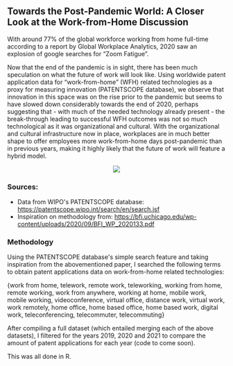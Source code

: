
  
## Towards the Post-Pandemic World: A Closer Look at the Work-from-Home Discussion

With around 77% of the global workforce working from home full-time according to a report by Global Workplace Analytics, 
2020 saw an explosion of google searches for “Zoom Fatigue”.


Now that the end of the pandemic is in sight, there has been much speculation on what the future of work will look like. 
Using worldwide patent application data for “work-from-home” (WFH) related technologies as a proxy for measuring innovation (PATENTSCOPE database), 
we observe that innovation in this space was on the rise prior to the pandemic but seems to have slowed down considerably towards the end of 2020, 
perhaps suggesting that - with much of the needed technology already present - the break-through leading to successful WFH outcomes was 
not so much technological as it was organizational and cultural. With the organizational and cultural infrastructure now in place, workplaces 
are in much better shape to offer employees more work-from-home days post-pandemic than in previous years, making it highly likely that the future of work will feature a hybrid model.


<p align="center">
  <img src="https://github.com/hibahnav/DataVis-/blob/main/animated_patents.gif">
</p>




### Sources:

- Data from WIPO's PATENTSCOPE database: https://patentscope.wipo.int/search/en/search.jsf
- Inspiration on methodology from: https://bfi.uchicago.edu/wp-content/uploads/2020/09/BFI_WP_2020133.pdf

### Methodology

Using the PATENTSCOPE database's simple search feature and taking inspiration from the abovementioned paper, I searched the following terms to obtain patent applications data on work-from-home related technologies:

{work from home, telework, remote work, teleworking, working from home, remote working, work from anywhere, working at home, mobile work, mobile working, videoconference, virtual office,  distance work, virtual work, work remotely, home office,  home based office, home based work, digital work, teleconferencing, telecommuter, telecommuting}

After compiling a full dataset (which entailed merging each of the above datasets), I filtered for the years 2019, 2020 and 2021 to compare the amount of patent applications for each year (code to come soon).

This was all done in R.

